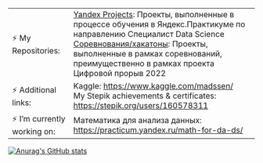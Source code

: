 <!--### Hi there 👋-->

<!--
**Madssen/Madssen** is a ✨ _special_ ✨ repository because its `README.md` (this file) appears on your GitHub profile.

Here are some ideas to get you started:

- 🔭 I’m currently working on ...
- 🌱 I’m currently learning ...
- 👯 I’m looking to collaborate on ...
- 🤔 I’m looking for help with ...
- 💬 Ask me about ...
- 📫 How to reach me: ...
- 😄 Pronouns: ...
- ⚡ Fun fact: ...
-->
<!---Пример кода-->
<!-- [![Typing SVG](https://readme-typing-svg.herokuapp.com?color=%2336BCF7&lines=My+data+science+journey:)](https://git.io/typing-svg)-->
|   | | 
| :-------------------- | :-------------------- |
| ⚡ My Repositories: | [Yandex Projects](https://github.com/Madssen/Yandex_Practicum.git): Проекты, выполненные в процессе обучения в Яндекс.Практикуме по направлению Специалист Data Science <br/> [Соревнования/хакатоны](https://github.com/Madssen/Competitions_and_hackathons.git): Проекты, выполненные в рамках соревнований, преимущественно в рамках проекта Цифровой прорыв 2022 | 
| ⚡ Additional links: | Kaggle: https://www.kaggle.com/madssen/ <br/> My Stepik achievements & certificates: https://stepik.org/users/160578311 | 
| ⚡ I’m currently working on: | Математика для анализа данных: https://practicum.yandex.ru/math-for-da-ds/| 

[![Anurag's GitHub stats](https://github-readme-stats.vercel.app/api?username=madssen)](https://github.com/Madssen)

